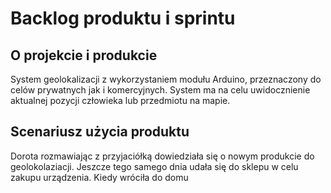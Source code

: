 # Backlog produktu i sprintu
## O projekcie i produkcie
System geolokalizacji z wykorzystaniem modułu Arduino, przeznaczony do celów prywatnych jak i komercyjnych. System ma na celu uwidocznienie aktualnej pozycji człowieka lub przedmiotu na mapie.

## Scenariusz użycia produktu
Dorota rozmawiając z przyjaciółką dowiedziała się o nowym produkcie do geolokolaziacji. Jeszcze tego samego dnia udała się do sklepu w celu zakupu urządzenia. Kiedy wróciła do domu 
<!--stackedit_data:
eyJoaXN0b3J5IjpbLTE5MTU4OTE3MjUsLTE2NDM1NTg3ODhdfQ
==
-->